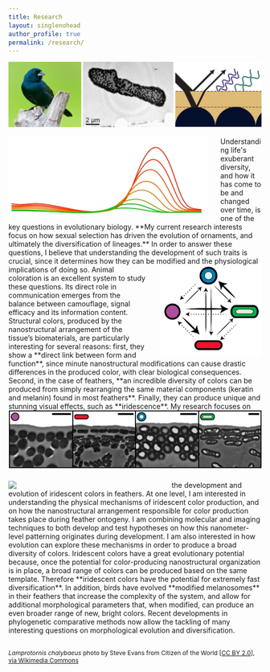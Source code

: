 ```yaml
---
title: Research
layout: singlenohead
author_profile: true
permalink: /research/
---
```

<img style="padding-bottom: 0px" src='/images/grassquit.jpg'> 
<br>
<br>
<img align="left" style="padding-right:25px" src="/images/specs.jpg">
Understanding life's exuberant diversity, and how it has come to be and changed over time, is one of the key questions in evolutionary biology. **My current research interests focus on how sexual selection has driven the evolution of ornaments, and ultimately the diversification of lineages.** In order to answer these questions, I believe that understanding the development of such traits is crucial, since it determines how they can be modified and the physiological implications of doing so. 


<img align="right" style="padding-left:25px; width:200px" src="/images/transitions.png">
Animal coloration is an excellent system to study these questions. Its direct role in communication emerges from the balance between camouflage, signal efficacy and its information content. Structural colors, produced by the nanostructural arrangement of the tissue’s biomaterials, are particularly interesting for several reasons: first, they show a **direct link between form and function**, since minute nanostructural modifications can cause drastic differences in the produced color, with clear biological consequences. Second, in the case of feathers, **an incredible diversity of colors can be produced from simply rearranging the same material components (keratin and melanin) found in most feathers**. Finally, they can produce unique and stunning visual effects, such as **iridescence**.

<img align="left" style="padding-bottom:25px" src="/images/melanos.png">
<img align="left" style="padding-right:25px; width:300px" src="https://upload.wikimedia.org/wikipedia/commons/8/8d/Lamprotornis_chalybaeus_-Kruger_National_Park%2C_South_Africa-8.jpg">
My research focuses on the development and evolution of iridescent colors in feathers. At one level, I am interested in understanding the physical mechanisms of iridescent color production, and on how the nanostructural arrangement responsible for color production takes place during feather ontogeny. I am combining molecular and imaging techniques to both develop and test hypotheses on how this nanometer-level patterning originates during development. I am also interested in how evolution can explore these mechanisms in order to produce a broad diversity of colors. Iridescent colors have a great evolutionary potential because, once the potential for color-producing nanostructural organization is in place, a broad range of colors can be produced based on the same template. Therefore **iridescent colors have the potential for extremely fast diversification**. In addition, birds have evolved **modified melanosomes** in their feathers that increase the complexity of the system, and allow for additional morphological parameters that, when modified, can produce an even broader range of new, bright colors. Recent developments in phylogenetic comparative methods now allow the tackling of many interesting questions on morphological evolution and diversification.
<br>
<br>
<p style="font-size:12px"> <i>Lamprotornis chalybaeus</i> photo by Steve Evans from Citizen of the World [<a href="http://creativecommons.org/licenses/by/2.0">CC BY 2.0</a>], <a href="https://commons.wikimedia.org/wiki/File%3ALamprotornis_chalybaeus_-Kruger_National_Park%2C_South_Africa-8.jpg">via Wikimedia Commons</a></p>
